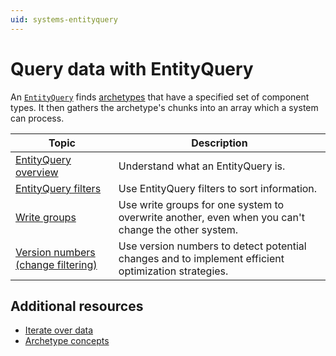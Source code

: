 ```yaml
---
uid: systems-entityquery
---
```


# Query data with EntityQuery

An [`EntityQuery`](xref:Unity.Entities.EntityQuery) finds [archetypes](concepts-archetypes.md) that have a specified set of component types. It then gathers the archetype's chunks into an array which a system can process. 

|**Topic**|**Description**|
|---|---|
|[EntityQuery overview](systems-entityquery-intro.md)|Understand what an EntityQuery is.|
|[EntityQuery filters](systems-entityquery-filters.md)|Use EntityQuery filters to sort information.|
|[Write groups](systems-write-groups.md)|Use write groups for one system to overwrite another, even when you can't change the other system. |
|[Version numbers (change filtering)](systems-version-numbers.md)|Use version numbers to detect potential changes and to implement efficient optimization strategies.|

## Additional resources

* [Iterate over data](systems-iterating-data-intro.md)
* [Archetype concepts](concepts-archetypes.md)
